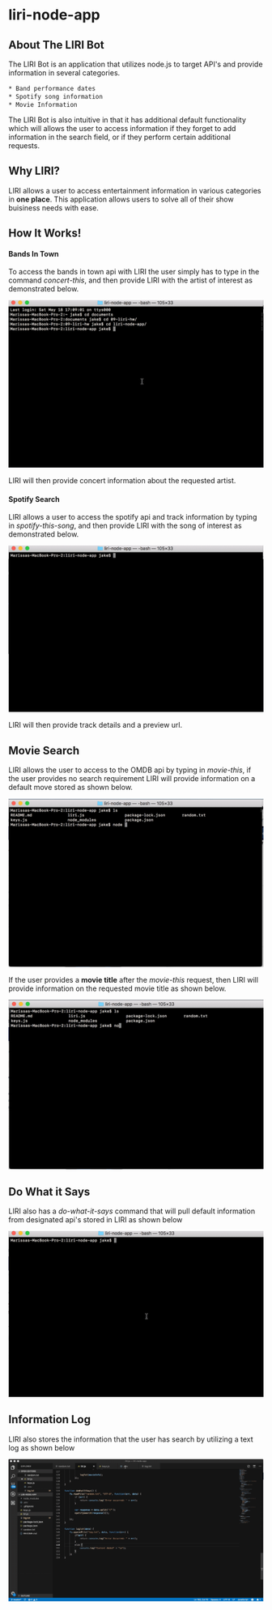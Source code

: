 # liri-node-app

## About The LIRI Bot

The LIRI Bot is an application that utilizes node.js to target API's and provide information in several categories.

    * Band performance dates
    * Spotify song information
    * Movie Information

The LIRI Bot is also intuitive in that it has additional default functionality which will allows the user to access information if they forget to add information in the search field, or if they perform certain additional requests. 

## Why LIRI?

LIRI allows a user to access entertainment information in various categories in **one place**. This application allows users to solve all of their show buisiness needs with ease.

## How It Works!

#### Bands In Town 

To access the bands in town api with LIRI the user simply has to type in the command *concert-this*, and then provide LIRI with the artist of interest as demonstrated below.

![bands in town](https://github.com/jvalentine1/liri-node-app/blob/master/images/Band-%20in-town-Gif.2019-05-18_17_21_39.gif)

LIRI will then provide concert information about the requested artist. 

#### Spotify Search 

LIRI allows a user to access the spotify api and track information by typing in *spotify-this-song*, and then provide LIRI with the song of interest as demonstrated below.

![spotify](https://github.com/jvalentine1/liri-node-app/blob/master/images/spotify%20song%20search%20gif.2019-05-19%2013_26_48.gif)

LIRI will then provide track details and a preview url.

## Movie Search

LIRI allows the user to access to the OMDB api by typing in *movie-this*, if the user provides no search requirement LIRI will provide information on a default move stored as shown below.

![omdb](https://github.com/jvalentine1/liri-node-app/blob/master/images/movie%20search%20no%20title%20video.2019-05-19%2011_42_46.gif)

If the user provides a **movie title** after the *movie-this* request, then LIRI will provide information on the requested movie title as shown below. 

![omdb2](https://github.com/jvalentine1/liri-node-app/blob/master/images/movie%20search%20with%20title%20gif.2019-05-19%2011_45_33.gif)

## Do What it Says

LIRI also has a *do-what-it-says* command that will pull default information from designated api's stored in LIRI as shown below

![do what it says](https://github.com/jvalentine1/liri-node-app/blob/master/images/do%20what%20it%20says%20gif.2019-05-19%2013_47_56.gif)

## Information Log 

LIRI also stores the information that the user has search by utilizing a text log as shown below

![text log](https://github.com/jvalentine1/liri-node-app/blob/master/images/log%20text%20gif.2019-05-19%2014_30_12.gif)